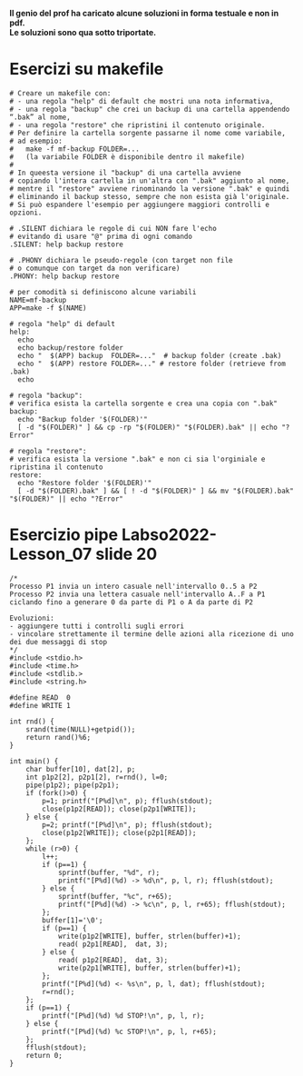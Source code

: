 **Il genio del prof ha caricato alcune soluzioni in forma testuale e non in pdf.**  
**Le soluzioni sono qua sotto triportate.**  
# Esercizi su makefile  
    # Creare un makefile con:
    # - una regola "help" di default che mostri una nota informativa,
    # - una regola "backup" che crei un backup di una cartella appendendo “.bak” al nome,
    # - una regola "restore" che ripristini il contenuto originale.
    # Per definire la cartella sorgente passarne il nome come variabile,
    # ad esempio:
    #   make -f mf-backup FOLDER=...
    #   (la variabile FOLDER è disponibile dentro il makefile)
    #
    # In queesta versione il "backup" di una cartella avviene
    # copiando l'intera cartella in un'altra con ".bak" aggiunto al nome,
    # mentre il "restore" avviene rinominando la versione ".bak" e quindi
    # eliminando il backup stesso, sempre che non esista già l'originale.
    # Si può espandere l'esempio per aggiungere maggiori controlli e opzioni.

    # .SILENT dichiara le regole di cui NON fare l'echo
    # evitando di usare "@" prima di ogni comando
    .SILENT: help backup restore

    # .PHONY dichiara le pseudo-regole (con target non file
    # o comunque con target da non verificare)
    .PHONY: help backup restore

    # per comodità si definiscono alcune variabili
    NAME=mf-backup
    APP=make -f $(NAME)

    # regola "help" di default
    help:
      echo
      echo backup/restore folder
      echo "  $(APP) backup  FOLDER=..."  # backup folder (create .bak)
      echo "  $(APP) restore FOLDER=..." # restore folder (retrieve from .bak)
      echo

    # regola "backup":
    # verifica esista la cartella sorgente e crea una copia con ".bak"
    backup:
      echo "Backup folder '$(FOLDER)'"
      [ -d "$(FOLDER)" ] && cp -rp "$(FOLDER)" "$(FOLDER).bak" || echo "?Error"

    # regola "restore":
    # verifica esista la versione ".bak" e non ci sia l'orginiale e ripristina il contenuto
    restore:
      echo "Restore folder '$(FOLDER)'"
      [ -d "$(FOLDER).bak" ] && [ ! -d "$(FOLDER)" ] && mv "$(FOLDER).bak" "$(FOLDER)" || echo "?Error"  
# Esercizio pipe Labso2022-Lesson_07 slide 20  
    /*
    Processo P1 invia un intero casuale nell'intervallo 0..5 a P2
    Processo P2 invia una lettera casuale nell'intervallo A..F a P1
    ciclando fino a generare 0 da parte di P1 o A da parte di P2

    Evoluzioni:
    - aggiungere tutti i controlli sugli errori
    - vincolare strettamente il termine delle azioni alla ricezione di uno dei due messaggi di stop 
    */
    #include <stdio.h>
    #include <time.h>
    #include <stdlib.>
    #include <string.h>

    #define READ  0
    #define WRITE 1

    int rnd() {
        srand(time(NULL)+getpid());
        return rand()%6;
    }

    int main() {
        char buffer[10], dat[2], p;
        int p1p2[2], p2p1[2], r=rnd(), l=0;
        pipe(p1p2); pipe(p2p1);
        if (fork()>0) {
            p=1; printf("[P%d]\n", p); fflush(stdout);
            close(p1p2[READ]); close(p2p1[WRITE]);
        } else {
            p=2; printf("[P%d]\n", p); fflush(stdout);
            close(p1p2[WRITE]); close(p2p1[READ]);
        };
        while (r>0) {
            l++;
            if (p==1) {
                sprintf(buffer, "%d", r);
                printf("[P%d](%d) -> %d\n", p, l, r); fflush(stdout);
            } else {
                sprintf(buffer, "%c", r+65);
                printf("[P%d](%d) -> %c\n", p, l, r+65); fflush(stdout);
            };
            buffer[1]='\0';
            if (p==1) {
                write(p1p2[WRITE], buffer, strlen(buffer)+1);
                read( p2p1[READ],  dat, 3);
            } else {
                read( p1p2[READ],  dat, 3);
                write(p2p1[WRITE], buffer, strlen(buffer)+1);
            };
            printf("[P%d](%d) <- %s\n", p, l, dat); fflush(stdout);
            r=rnd();
        };
        if (p==1) {
            printf("[P%d](%d) %d STOP!\n", p, l, r);
        } else {
            printf("[P%d](%d) %c STOP!\n", p, l, r+65);
        };
        fflush(stdout);
        return 0;
    }

